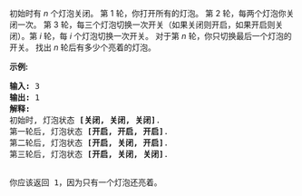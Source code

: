 <html>
 <body>
  <p>
   初始时有
   <em>
    n
   </em>
   个灯泡关闭。 第 1 轮，你打开所有的灯泡。 第 2 轮，每两个灯泡你关闭一次。 第 3 轮，每三个灯泡切换一次开关（如果关闭则开启，如果开启则关闭）。第
   <em>
    i
   </em>
   轮，每
   <em>
    i
   </em>
   个灯泡切换一次开关。 对于第
   <em>
    n
   </em>
   轮，你只切换最后一个灯泡的开关。 找出
   <em>
    n
   </em>
   轮后有多少个亮着的灯泡。
  </p>
  <p>
   <strong>
    示例:
   </strong>
  </p>
  <pre><strong>输入: </strong>3
<strong>输出:</strong> 1 
<strong>解释:</strong> 
初始时, 灯泡状态 <strong>[关闭, 关闭, 关闭]</strong>.
第一轮后, 灯泡状态 <strong>[开启, 开启, 开启]</strong>.
第二轮后, 灯泡状态 <strong>[开启, 关闭, 开启]</strong>.
第三轮后, 灯泡状态 <strong>[开启, 关闭, 关闭]</strong>. 

你应该返回 1，因为只有一个灯泡还亮着。
</pre>
 </body>
</html>